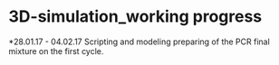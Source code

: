 # 3D-simulation_working progress
*28.01.17 - 04.02.17 Scripting and modeling preparing of the PCR final mixture on the first cycle.
